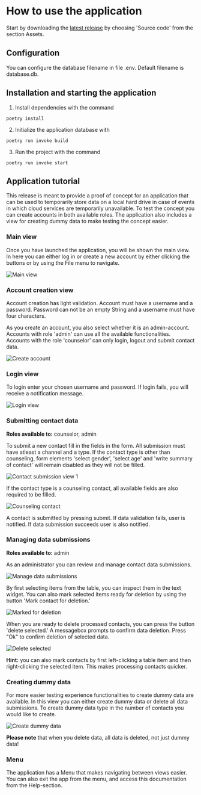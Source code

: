 # How to use the application
Start by downloading the [latest release](https://github.com/heidi-holappa/ot-harjoitustyo/releases/tag/viikko6) by choosing 'Source code' from the section Assets. 

## Configuration
You can configure the database filename in file .env. Default filename is database.db. 

## Installation and starting the application

1. Install dependencies with the command 
```
poetry install
```
2. Initialize the application database with
```
poetry run invoke build
```
3. Run the project with the command
```
poetry run invoke start
```

## Application tutorial

This release is meant to provide a proof of concept for an application that can be used to temporarily store data on a local hard drive in case of events in which cloud services are temporarily unavailable. To test the concept you can create accounts in both available roles. The application also includes a view for creating dummy data to make testing the concept easier. 

### Main view

Once you have launched the application, you will be shown the main view. In here you can either log in or create a new account by either clicking the buttons or by using the File menu to navigate. 

![Main view](/documentation/images/how-to-main-view.png)

### Account creation view

Account creation has light validation. Account must have a username and a password. Password can not be an empty String and a username must have four characters. 

As you create an account, you also select whether it is an admin-account. Accounts with role 'admin' can use all the available functionalities. Accounts with the role 'counselor' can only login, logout and submit contact data. 


![Create account](/documentation/images/how-to-create-account.png)


### Login view

To login enter your chosen username and password. If login fails, you will receive a notification message. 

![Login view](/documentation/images/how-to-login-view.png)

### Submitting contact data
**Roles available to:** counselor, admin

To submit a new contact fill in the fields in the form. All submission must have atleast a channel and a type. If the contact type is other than counseling, form elements 'select gender', 'select age' and 'write summary of contact' will remain disabled as they will not be filled. 

![Contact submission view 1](/documentation/images/how-to-counselor-view.png)

If the contact type is a counseling contact, all available fields are also required to be filled. 

![Counseling contact](/documentation/images/how-to-counseling-contact.png)

A contact is submitted by pressing submit. If data validation fails, user is notified. If data submission succeeds user is also notified. 


### Managing data submissions
**Roles available to:** admin

As an administrator you can review and manage contact data submissions. 

![Manage data submissions](/documentation/images/how-to-admin-view.png)

By first selecting items from the table, you can inspect them in the text widget. You can also mark selected items ready for deletion by using the button 'Mark contact for deletion.'  

![Marked for deletion](/documentation/images/how-to-admin-mark-and-delete.png)

When you are ready to delete processed contacts, you can press the button 'delete selected.' A messagebox prompts to confirm data deletion. Press "Ok" to confirm deletion of selected data. 

![Delete selected](/documentation/images/how-to-admin-confirm-delete.png)

**Hint:** you can also mark contacts by first left-clicking a table item and then right-clicking the selected item. This makes processing contacts quicker. 

### Creating dummy data

For more easier testing experience functionalities to create dummy data are available. In this view you can either create dummy data or delete all data submissions. To create dummy data type in the number of contacts you would like to create. 

![Create dummy data](/documentation/images/how-to-create-dummy-data.png)

**Please note** that when you delete data, all data is deleted, not just dummy data! 

### Menu
The application has a Menu that makes navigating between views easier. You can also exit the app from the menu, and access this documentation from the Help-section. 
